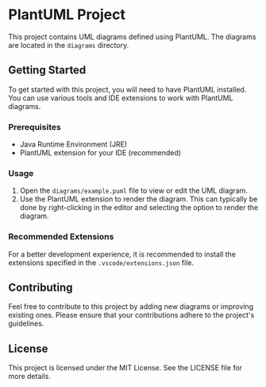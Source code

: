 # PlantUML Project

This project contains UML diagrams defined using PlantUML. The diagrams are located in the `diagrams` directory.

## Getting Started

To get started with this project, you will need to have PlantUML installed. You can use various tools and IDE extensions to work with PlantUML diagrams.

### Prerequisites

- Java Runtime Environment (JRE)
- PlantUML extension for your IDE (recommended)

### Usage

1. Open the `diagrams/example.puml` file to view or edit the UML diagram.
2. Use the PlantUML extension to render the diagram. This can typically be done by right-clicking in the editor and selecting the option to render the diagram.

### Recommended Extensions

For a better development experience, it is recommended to install the extensions specified in the `.vscode/extensions.json` file.

## Contributing

Feel free to contribute to this project by adding new diagrams or improving existing ones. Please ensure that your contributions adhere to the project's guidelines.

## License

This project is licensed under the MIT License. See the LICENSE file for more details.